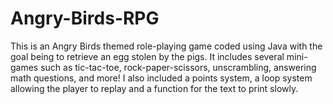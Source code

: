 # Angry-Birds-RPG
This is an Angry Birds themed role-playing game coded using Java with the goal being to retrieve an egg stolen by the pigs. It includes several mini-games such as tic-tac-toe, rock-paper-scissors, unscrambling, answering math questions, and more! I also included a points system, a loop system allowing the player to replay and a function for the text to print slowly.
